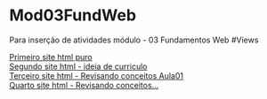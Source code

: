 # Mod03FundWeb
Para inserção de atividades módulo - 03 Fundamentos Web
#Views

[Primeiro site html puro](https://htmlpreview.github.io/?https://raw.githubusercontent.com/vntsmatos/Mod03FundWeb/main/Aula01/index.html)    
[Segundo site html - ideia de curriculo](https://htmlpreview.github.io/?https://github.com/vntsmatos/Mod03FundWeb/blob/main/Aula02/index.html)    
[Terceiro site html - Revisando conceitos Aula01](https://htmlpreview.github.io/?https://github.com/vntsmatos/Mod03FundWeb/blob/main/Aula03/index.html)   
[Quarto site html - Revisando conceitos...](https://htmlpreview.github.io/?https://github.com/vntsmatos/Mod03FundWeb/blob/main/Aula04/index.html)    

